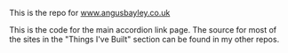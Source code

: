 This is the repo for www.angusbayley.co.uk

This is the code for the main accordion link page. The source for most of the sites in the "Things I've Built" section can be found in my other repos.